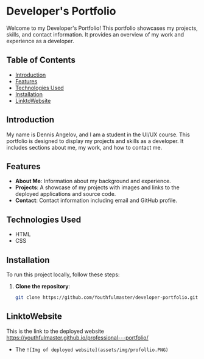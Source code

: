 # Developer's Portfolio

Welcome to my Developer's Portfolio! This portfolio showcases my projects, skills, and contact information. It provides an overview of my work and experience as a developer.

## Table of Contents
- [Introduction](#introduction)
- [Features](#features)
- [Technologies Used](#technologies-used)
- [Installation](#installation)
- [LinktoWebsite](LinktoWebsite)
## Introduction

My name is Dennis Angelov, and I am a student in the UI/UX course. This portfolio is designed to display my projects and skills as a developer. It includes sections about me, my work, and how to contact me.

## Features

- **About Me**: Information about my background and experience.
- **Projects**: A showcase of my projects with images and links to the deployed applications and source code.
- **Contact**: Contact information including email and GitHub profile.

## Technologies Used

- HTML
- CSS

## Installation

To run this project locally, follow these steps:

1. **Clone the repository**:
   ```bash
   git clone https://github.com/Youthfulmaster/developer-portfolio.git

## LinktoWebsite
   This is the link to the deployed website https://youthfulmaster.github.io/professional---portfolio/


- The `![Img of deployed website](assets/img/profollio.PNG)`